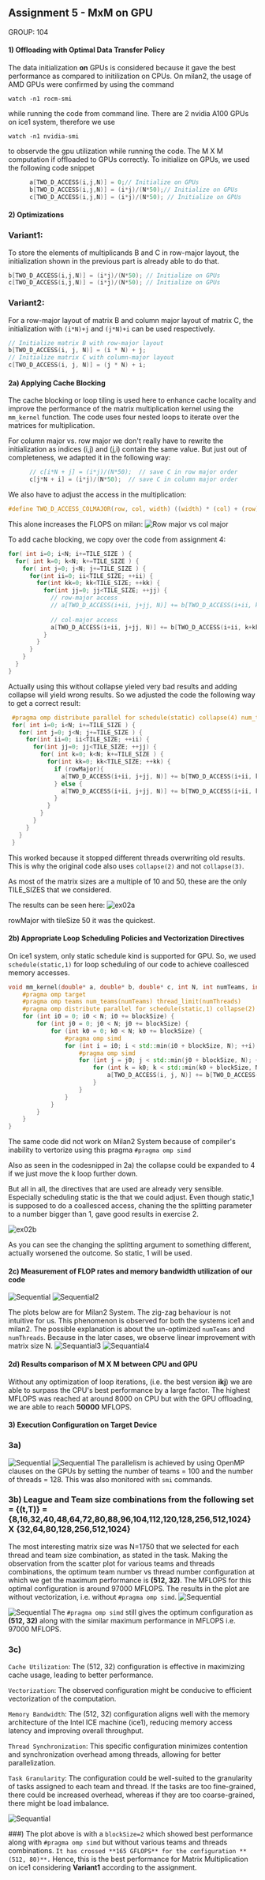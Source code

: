 ## Assignment 5 - MxM on GPU
GROUP: 104

#### 1) Offloading with Optimal Data Transfer Policy
The data initialization **on** GPUs is considered because it gave the best performance as compared to 
initilization on CPUs. On milan2, the usage of AMD GPUs were confirmed by using the command
```
watch -n1 rocm-smi
```
while running the code from command line.
There are 2 nvidia A100 GPUs on ice1 system, therefore we use
```
watch -n1 nvidia-smi
```
to observde the gpu utilization while running the code.
The M X M computation if offloaded to GPUs correctly. To initialize on GPUs, we used the following code snippet
```cpp
      a[TWO_D_ACCESS(i,j,N)] = 0;// Initialize on GPUs
      b[TWO_D_ACCESS(i,j,N)] = (i*j)/(N*50);// Initialize on GPUs
      c[TWO_D_ACCESS(i,j,N)] = (i*j)/(N*50); // Initialize on GPUs
```
#### 2) Optimizations
### Variant1: 
To store the elements of multiplicands B and C in row-major layout, the initialization shown in the previous part is already able to do that.
```cpp
b[TWO_D_ACCESS(i,j,N)] = (i*j)/(N*50); // Initialize on GPUs
c[TWO_D_ACCESS(i,j,N)] = (i*j)/(N*50); // Initialize on GPUs
```
### Variant2:
For a row-major layout of matrix B and column major layout of matrix C, the initialization with `(i*N)+j` and `(j*N)+i` can be used respectively.
```cpp
// Initialize matrix B with row-major layout
b[TWO_D_ACCESS(i, j, N)] = (i * N) + j;
// Initialize matrix C with column-major layout
c[TWO_D_ACCESS(i, j, N)] = (j * N) + i;
```
#### 2a) Applying Cache Blocking
The cache blocking or loop tiling is used here to enhance cache locality and improve the performance of the matrix multiplication kernel using the `mm_kernel` function.
The code uses four nested loops to iterate over the matrices for multiplication. 

For column major vs. row major we don't really have to rewrite the initialization as 
indices (i,j) and (j,i) contain the same value. But just out of completeness, we adapted it in the following way:

```c
      // c[i*N + j] = (i*j)/(N*50);  // save C in row major order
      c[j*N + i] = (i*j)/(N*50);  // save C in column major order
```

We also have to adjust the access in the multiplication:

```c
#define TWO_D_ACCESS_COLMAJOR(row, col, width) ((width) * (col) + (row))
```

This alone increases the FLOPS on milan:
![Row major vs col major](../src/results/ex02/without_any_improvements/col_vs_row_major_init.png)


To add cache blocking, we copy over the code from assignment 4:

```c
for( int i=0; i<N; i+=TILE_SIZE ) {
  for( int k=0; k<N; k+=TILE_SIZE ) {
    for( int j=0; j<N; j+=TILE_SIZE ) {
      for(int ii=0; ii<TILE_SIZE; ++ii) {
        for(int kk=0; kk<TILE_SIZE; ++kk) {
          for(int jj=0; jj<TILE_SIZE; ++jj) {
            // row-major access
            // a[TWO_D_ACCESS(i+ii, j+jj, N)] += b[TWO_D_ACCESS(i+ii, k+kk, N)] * c[TWO_D_ACCESS(k+kk, j+jj, N)]; 
            
            // col-major access
            a[TWO_D_ACCESS(i+ii, j+jj, N)] += b[TWO_D_ACCESS(i+ii, k+kk, N)] * c[TWO_D_ACCESS_COLMAJOR(k+kk, j+jj, N)]; 
          }
        }
      }
    }
  }
}

```

Actually using this without collapse yieled very bad results and adding collapse will yield wrong results. So we adjusted the code the following way to get a correct result:
 ```c
  #pragma omp distribute parallel for schedule(static) collapse(4) num_threads(numThreads)
  for( int i=0; i<N; i+=TILE_SIZE ) {
    for( int j=0; j<N; j+=TILE_SIZE ) {
      for(int ii=0; ii<TILE_SIZE; ++ii) {
        for(int jj=0; jj<TILE_SIZE; ++jj) {
          for( int k=0; k<N; k+=TILE_SIZE ) {
            for(int kk=0; kk<TILE_SIZE; ++kk) {
              if (rowMajor){
                a[TWO_D_ACCESS(i+ii, j+jj, N)] += b[TWO_D_ACCESS(i+ii, k+kk, N)] * c[TWO_D_ACCESS(k+kk, j+jj, N)]; 
              } else {
                a[TWO_D_ACCESS(i+ii, j+jj, N)] += b[TWO_D_ACCESS(i+ii, k+kk, N)] * c[TWO_D_ACCESS_COLMAJOR(k+kk, j+jj, N)]; 
              }
            }
          }
        }
      }
    }
  }
 ```
 This worked because it stopped different threads overwriting old results. This is why the original code also uses ```collapse(2)``` and not ```collapse(3)```.

 As most of the matrix sizes are a multiple of 10 and 50, these are the only TILE_SIZES that we considered.

The results can be seen here:
![ex02a](../src/img/ex02a_gpu_colMajor_tiled_50.png)

rowMajor with tileSize 50 it was the quickest.


#### 2b) Appropriate Loop Scheduling Policies and Vectorization Directives
On ice1 system, only static schedule kind is supported for GPU. So, we used `schedule(static,1)` for loop scheduling of our code to achieve coallesced memory accesses.

```cpp
void mm_kernel(double* a, double* b, double* c, int N, int numTeams, int numThreads, int blockSize) {
    #pragma omp target
    #pragma omp teams num_teams(numTeams) thread_limit(numThreads)
    #pragma omp distribute parallel for schedule(static,1) collapse(2) num_threads(numThreads)  
    for (int i0 = 0; i0 < N; i0 += blockSize) {
        for (int j0 = 0; j0 < N; j0 += blockSize) {
            for (int k0 = 0; k0 < N; k0 += blockSize) {
                #pragma omp simd
                for (int i = i0; i < std::min(i0 + blockSize, N); ++i) {
                    #pragma omp simd
                    for (int j = j0; j < std::min(j0 + blockSize, N); ++j) {
                        for (int k = k0; k < std::min(k0 + blockSize, N); ++k) {
                            a[TWO_D_ACCESS(i, j, N)] += b[TWO_D_ACCESS(i, k, N)] * c[TWO_D_ACCESS(j, k, N)];
                        }
                    }
                }
            }
        }
    }
}
```

The same code did not work on Milan2 System because of compiler's inability to vertorize using this pragma `#pragma omp simd`

Also as seen in the codesnipped in 2a) the collapse could be expanded to 4 if we just move the k loop further down.

But all in all, the directives that are used are already very sensible.
Especially scheduling static is the that we could adjust. Even though static,1  is supposed to do a coallesced access, chaning the the splitting parameter to a number bigger than 1, gave good results in exercise 2.

![ex02b](../src/img/ex02b_gpu_rowMajor_tiled_50_static_1.png)

As you can see the changing the splitting argument to something different, actually worsened the outcome. So static, 1 will be used.

#### 2c) Measurement of FLOP rates and memory bandwidth utilization of our code
![Sequential](../src/2c.png)
![Sequential2](../src/2c_memory_bw.png)

The plots below are for Milan2 System. The zig-zag behaviour is not intuitive for us. This phenomenon is observed for both the systems ice1 and milan2. The possible explanation is about the un-optimized `numTeams` and `numThreads`. Because in the later cases, we observe linear improvement with matrix size N.
![Sequantial3](../src/2c_milan2.png)
![Sequantial4](../src/2c_milan2_memory_bw.png)


#### 2d) Results comparison of M X M between CPU and GPU
Without any optimization of loop iterations, (i.e. the best version **ikj**) we are able to surpass the CPU's best performance by a large factor.
 The highest MFLOPS was reached at around 8000 on CPU but with the GPU offloading, we are able to reach **50000** MFLOPS.  


#### 3) Execution Configuration on Target Device
### 3a) 
![Sequential](../src/3a.png)
![Sequential](../src/3a_memory_bw.png)
The parallelism is achieved by using OpenMP clauses on the GPUs by setting the number of teams = 100 and the number of threads = 128. This was also monitored with `smi` commands.

### 3b) League and Team size combinations from the following set = {(t,T)} = {8,16,32,40,48,64,72,80,88,96,104,112,120,128,256,512,1024} X {32,64,80,128,256,512,1024}

The most interesting matrix size was N=1750 that we selected for each thread and team size combination, as stated in the task.
Making the observation from the scatter plot for various teams and threads combinations, the optimum team number vs thread number configuration at which we get the maximum performance is **(512, 32)**. The MFLOPS for this optimal configuration is around 97000 MFLOPS.
The results in the plot are without vectorization, i.e. without `#pragma omp simd`.
![Sequential](../src/3b.png)

![Sequential](../src/3b_simd.png)
The `#pragma omp simd` still gives the optimum configuration as **(512, 32)** along with the similar maximum performance in MFLOPS i.e. 97000 MFLOPS. 

### 3c)
`Cache Utilization`: The (512, 32) configuration is effective in maximizing cache usage, leading to better performance.

`Vectorization`: The observed configuration might be conducive to efficient vectorization of the computation.

`Memory Bandwidth`: The (512, 32) configuration aligns well with the memory architecture of the Intel ICE machine (ice1), reducing memory access latency and improving overall throughput.

`Thread Synchronization`: This specific configuration minimizes contention and synchronization overhead among threads, allowing for better parallelization.

`Task Granularity`: The configuration could be well-suited to the granularity of tasks assigned to each team and thread. If the tasks are too fine-grained, there could be increased overhead, whereas if they are too coarse-grained, there might be load imbalance.

![Sequantial](../src/3b_simd2.png)

###)
The plot above is with a `blockSize=2` which showed best performance along with `#pragma omp simd` but without various teams and threads combinations. `It has crossed **165 GFLOPS** for the configuration **(512, 80)**.` Hence, this is the best performance for Matrix Multiplication on ice1 considering **Variant1** according to the assignment.  


